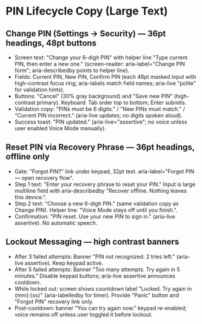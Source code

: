 # PIN Lifecycle Copy (Large Text)

## Change PIN (Settings → Security) — 36pt headings, 48pt buttons
- Screen text: "Change your 6-digit PIN" with helper line "Type current PIN, then enter a new one." (screen-reader: aria-label="Change PIN form"; aria-describedby points to helper line).
- Fields: Current PIN, New PIN, Confirm PIN (each 48pt masked input with high-contrast focus ring; aria-labels match field names; aria-live "polite" for validation hints).
- Buttons: "Cancel" (30% gray background) and "Save new PIN" (high-contrast primary). Keyboard: Tab order top to bottom; Enter submits.
- Validation copy: "PINs must be 6 digits." / "New PINs must match." / "Current PIN incorrect." (aria-live updates; no digits spoken aloud).
- Success toast: "PIN updated." (aria-live="assertive"; no voice unless user enabled Voice Mode manually).

## Reset PIN via Recovery Phrase — 36pt headings, offline only
- Gate: "Forgot PIN?" link under keypad, 32pt text. aria-label="Forgot PIN — open recovery flow".
- Step 1 text: "Enter your recovery phrase to reset your PIN." Input is large multiline field with aria-describedby "Recover offline. Nothing leaves this device.".
- Step 2 text: "Choose a new 6-digit PIN." (same validation copy as Change PIN). Helper line: "Voice Mode stays off until you finish.".
- Confirmation: "PIN reset. Use your new PIN to sign in." (aria-live assertive). No automatic speech.

## Lockout Messaging — high contrast banners
- After 3 failed attempts: Banner "PIN not recognized. 2 tries left." (aria-live assertive). Keep keypad active.
- After 5 failed attempts: Banner "Too many attempts. Try again in 5 minutes." Disable keypad buttons; aria-live assertive announces cooldown.
- While locked out: screen shows countdown label "Locked. Try again in {mm}:{ss}" (aria-labelledby for timer). Provide "Panic" button and "Forgot PIN" recovery link only.
- Post-cooldown: banner "You can try again now." keypad re-enabled; voice remains off unless user toggled it before lockout.
